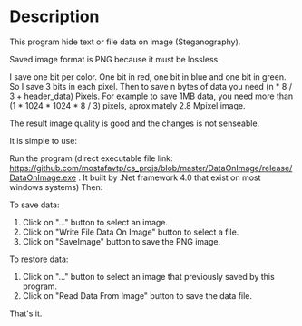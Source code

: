 # Description
This program hide text or file data on image (Steganography).

Saved image format is PNG because it must be lossless.

I save one bit per color. One bit in red, one bit in blue and one bit in green. So I save 3 bits in each pixel.
Then to save n bytes of data you need (n * 8 / 3 + header_data) Pixels. For example to save 1MB data, you need more than (1 * 1024 * 1024 * 8 / 3) pixels, aproximately 2.8 Mpixel image.

The result image quality is good and the changes is not senseable.

It is simple to use:

Run the program (direct executable file link: https://github.com/mostafavtp/cs_projs/blob/master/DataOnImage/release/DataOnImage.exe . It built by .Net framework 4.0 that exist on most windows systems) Then:

To save data:
  1. Click on "..." button to select an image.
  2. Click on "Write File Data On Image" button to select a file.
  3. Click on "SaveImage" button to save the PNG image.

To restore data:
  1. Click on "..." button to select an image that previously saved by this program.
  2. Click on "Read Data From Image" button to save the data file.
  
That's it.
